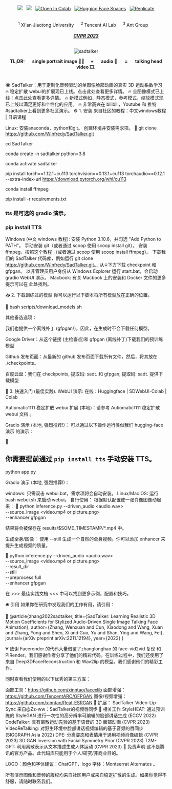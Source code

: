 <div align="center">




<!--<h2> 😭 SadTalker： <span style="font-size:12px">Learning Realistic 3D Motion Coefficients for Stylized Audio-Driven Single Image Talking Face Animation </span> </h2> -->

  <a href='https://arxiv.org/abs/2211.12194'><img src='https://img.shields.io/badge/ArXiv-PDF-red'></a> &nbsp; <a href='https://sadtalker.github.io'><img src='https://img.shields.io/badge/Project-Page-Green'></a> &nbsp; [![Open In Colab](https://colab.research.google.com/assets/colab-badge.svg)](https://colab.research.google.com/github/yqty/SadTalker/blob/main/sadtalker改进版python310.ipynb) &nbsp; [![Hugging Face Spaces](https://img.shields.io/badge/%F0%9F%A4%97%20Hugging%20Face-Spaces-blue)](https://huggingface.co/spaces/vinthony/SadTalker) &nbsp; [![Replicate](https://replicate.com/cjwbw/sadtalker/badge)](https://replicate.com/cjwbw/sadtalker) 


<br>
<div>
    <sup>1</sup> Xi'an Jiaotong University &emsp; <sup>2</sup> Tencent AI Lab &emsp; <sup>3</sup> Ant Group &emsp; 
</div>
<br>
<i><strong><a href='https://arxiv.org/abs/2211.12194' target='_blank'>CVPR 2023</a></strong></i>
<br>
<br>


![sadtalker](https://user-images.githubusercontent.com/4397546/222490039-b1f6156b-bf00-405b-9fda-0c9a9156f991.gif)

<b>TL;DR: &nbsp;&nbsp;&nbsp;&nbsp;&nbsp; single portrait image 🙎‍♂️  &nbsp;&nbsp;&nbsp;&nbsp;&nbsp;+  &nbsp;&nbsp;&nbsp;&nbsp;&nbsp; audio 🎤  &nbsp;&nbsp;&nbsp;&nbsp;&nbsp; =  &nbsp;&nbsp;&nbsp;&nbsp;&nbsp; talking head video 🎞.</b>

<br>

</div>
😭 SadTalker：用于定制化音频驱动的单图像脸部动画的真实 3D 运动系数学习
🔥 稳定扩散 webui的扩展现已上线。点击此处查看更多详情。
🔥 全图像模式已上线！点击此处查看更多详情。
🔥 新模式例如，静态模式，参考模式，缩放模式现已上线以满足更好和个性化的应用。
🔥 非常高兴在 bilibili，Youtube 和 推特 #sadtalker上看到更多社区演示。
⚙️ 1. 安装
来自社区的教程：中文windows教程 | 日语课程

Linux:
安装anaconda，python和git。
创建环境并安装需求项。
📎
git clone https://github.com/Winfredy/SadTalker.git

  cd SadTalker 

  conda create -n sadtalker python=3.8

  conda activate sadtalker

  pip install torch==1.12.1+cu113 torchvision==0.13.1+cu113 torchaudio==0.12.1 --extra-index-url https://download.pytorch.org/whl/cu113

  conda install ffmpeg

  pip install -r requirements.txt

  ### tts 是可选的 gradio 演示。 
  ### pip install TTS

Windows (中文 windows 教程):
安装 Python 3.10.6，并勾选 "Add Python to PATH"。
手动安装 git（或者通过 scoop 使用 scoop install git）。
安装 ffmpeg，按照这个教程 （或者通过 scoop 使用 scoop install ffmpeg）。
下载我们的 SadTalker 代码库，例如运行 git clone https://github.com/Winfredy/SadTalker.git。
从↓下方下载 checkpoint 和 gfpgan。
以非管理员用户身份从 Windows Explorer 运行 start.bat，会启动 gradio WebUI 演示。
Macbook:
有关 Macbook 上的安装和 Docker 文件的更多提示可以在 此处找到。

📥 2. 下载训练过的模型
你可以运行以下脚本将所有模型放在正确的位置。

📎
bash scripts/download_models.sh

其他备选选项：

我们也提供一个离线补丁 (gfpgan/)，因此，在生成时不会下载任何模型。

Google Driver：从这个链接 (主检查点)和 gfpgan (离线补丁)下载我们的预训练模型

Github 发布页面：从最新的 github 发布页面下载所有文件，然后，将其放在 ./checkpoints。

百度云盘：我们在 checkpoints, 提取码: sadt. 和 gfpgan, 提取码: sadt. 提供下载模型

🔮 3. 快速入门 (最佳实践).
WebUI 演示:
在线：Huggingface | SDWebUI-Colab | Colab

Autiomatic1111 稳定扩散 webui 扩展 (本地)：请参考 Autiomatic1111 稳定扩散 webui 文档 。

Gradio 演示 (本地, 强烈推荐!)： 可以通过以下操作运行类似我们 hugging-face 演示 的演示：

📎
## 你需要提前通过 `pip install tts` 手动安装 TTS。
python app.py

Gradio 演示 (本地, 强烈推荐!)：

windows: 只需双击 webui.bat，需求项将会自动安装。
Linux/Mac OS: 运行 bash webui.sh 来启动 webui。
自行使用：
根据默认配置使一张肖像图像动起来：
📎
python inference.py --driven_audio <audio.wav> \
                    --source_image <video.mp4 or picture.png> \
                    --enhancer gfpgan

结果将会被保存在 results/$SOME_TIMESTAMP/*.mp4 中。

生成全身/图像：
使用 --still 生成一个自然的全身视频。你可以添加 enhancer 来提升生成视频的质量。

📎
python inference.py --driven_audio <audio.wav> \
                    --source_image <video.mp4 or picture.png> \
                    --result_dir <a file to store results> \
                    --still \
                    --preprocess full \
                    --enhancer gfpgan

在 >>> 最佳实践文档 <<< 中可以找到更多示例，配置和技巧。

🛎 引用
如果你在研究中发现我们的工作有用，请引用：

📎
@article{zhang2022sadtalker,
  title={SadTalker: Learning Realistic 3D Motion Coefficients for Stylized Audio-Driven Single Image Talking Face Animation},
  author={Zhang, Wenxuan and Cun, Xiaodong and Wang, Xuan and Zhang, Yong and Shen, Xi and Guo, Yu and Shan, Ying and Wang, Fei},
  journal={arXiv preprint arXiv:2211.12194},
  year={2022}
}

💗 致谢
Facerender 的代码大量借鉴了zhanglonghao 的 face-vid2vid 复现 和 PIRender。我们感谢作者分享了他们的精彩代码。在训练过程中，我们还使用了来自 Deep3DFaceReconstruction 和 Wav2lip 的模型。我们感谢他们的精彩工作。

同时查看我们使用的以下优秀的第三方库：

面部工具：https://github.com/xinntao/facexlib
面部增强：https://github.com/TencentARC/GFPGAN
图像/视频增强：https://github.com/xinntao/Real-ESRGAN
🥂 扩展：
SadTalker-Video-Lip-Sync 来自@Zz-ww：SadTalker的视频唇同步
🥂 相关工作
StyleHEAT: 通过预训练的 StyleGAN 进行一次性的高分辨率可编辑的脸部讲话生成 (ECCV 2022)
CodeTalker: 具有离散运动先验的基于语音的 3D 面部动画 (CVPR 2023)
VideoReTalking: 对野生环境中脸部讲话视频编辑的基于音频的唇同步 (SIGGRAPH Asia 2022)
DPE: 分离姿态和表情用于通用视频肖像编辑 (CVPR 2023)
3D GAN Inversion with Facial Symmetry Prior (CVPR 2023)
T2M-GPT: 利用离散表示从文本描述生成人体运动 (CVPR 2023)
📢 免责声明
这不是腾讯的官方产品。此代码库只能用于个人/研究/非商业目的。

LOGO：颜色和字体建议：ChatGPT，logo 字体：Montserrat Alternates 。

所有演示图像和音频的版权均来自社区用户或来自稳定扩散的生成。如果你觉得不舒服，请随时联系我们。
